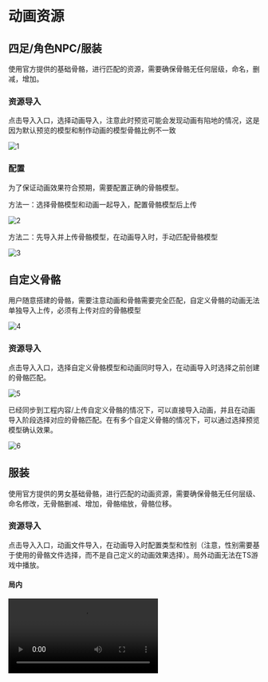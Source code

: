 # 动画资源

## 四足/角色NPC/服装

使用官方提供的基础骨骼，进行匹配的资源，需要确保骨骼无任何层级，命名，删减，增加。

### 资源导入

点击导入入口，选择动画导入，注意此时预览可能会发现动画有陷地的情况，这是因为默认预览的模型和制作动画的模型骨骼比例不一致

![1](https://arkimg.ark.online/1-1730284797186-52.gif)

### 配置

为了保证动画效果符合预期，需要配置正确的骨骼模型。

方法一：选择骨骼模型和动画一起导入，配置骨骼模型后上传

![2](https://arkimg.ark.online/2-1730284802949-54.gif)

方法二：先导入并上传骨骼模型，在动画导入时，手动匹配骨骼模型

![3](https://arkimg.ark.online/3-1730284807765-56.gif)

## 自定义骨骼

用户随意搭建的骨骼，需要注意动画和骨骼需要完全匹配，自定义骨骼的动画无法单独导入上传，必须有上传对应的骨骼模型

![4](https://arkimg.ark.online/4-1730284812428-58.gif)

### 资源导入

点击导入入口，选择自定义骨骼模型和动画同时导入，在动画导入时选择之前创建的骨骼匹配。

![5](https://arkimg.ark.online/5-1730284816858-60.gif)

已经同步到工程内容/上传自定义骨骼的情况下，可以直接导入动画，并且在动画导入阶段选择对应的骨骼匹配。在有多个自定义骨骼的情况下，可以通过选择预览模型确认效果。

![6](https://arkimg.ark.online/6-1730284823325-62.gif)

## 服装

使用官方提供的男女基础骨骼，进行匹配的动画资源，需要确保骨骼无任何层级、命名修改，无骨骼删减、增加，骨骼缩放，骨骼位移。

### 资源导入

点击导入入口，动画文件导入，在动画导入时配置类型和性别（注意，性别需要基于使用的骨骼文件选择，而不是自己定义的动画效果选择）。局外动画无法在TS游戏中播放。

#### 局内

<video controls src="https://arkimg.ark.online/%E5%B1%80%E5%86%85%E5%8A%A8%E7%94%BB2222.mp4" />

#### 局外

<video controls src="https://arkimg.ark.online/%E5%B1%80%E5%A4%96%E5%8A%A8%E7%94%BB(2).mp4" />

## 上传/同步到工程内容

配置完成后，可以点击资源上传，直接上传到素材库，并在创作者中心查看资源上传进度。或者同步到工程内容先用后上传。
